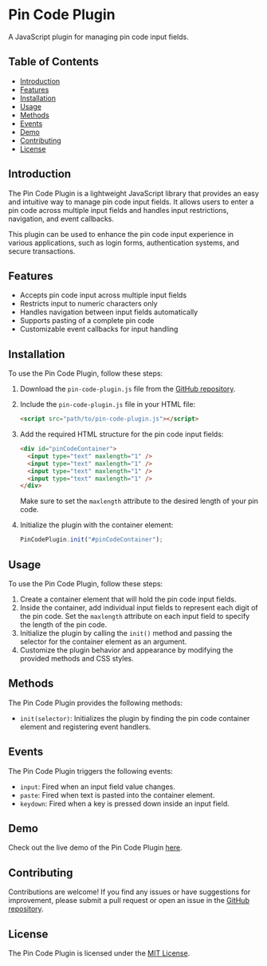 # Pin Code Plugin

A JavaScript plugin for managing pin code input fields.


## Table of Contents

- [Introduction](#introduction)
- [Features](#features)
- [Installation](#installation)
- [Usage](#usage)
- [Methods](#methods)
- [Events](#events)
- [Demo](#demo)
- [Contributing](#contributing)
- [License](#license)

## Introduction

The Pin Code Plugin is a lightweight JavaScript library that provides an easy and intuitive way to manage pin code input fields. It allows users to enter a pin code across multiple input fields and handles input restrictions, navigation, and event callbacks.

This plugin can be used to enhance the pin code input experience in various applications, such as login forms, authentication systems, and secure transactions.

## Features

- Accepts pin code input across multiple input fields
- Restricts input to numeric characters only
- Handles navigation between input fields automatically
- Supports pasting of a complete pin code
- Customizable event callbacks for input handling

## Installation

To use the Pin Code Plugin, follow these steps:

1. Download the `pin-code-plugin.js` file from the [GitHub repository](https://github.com/degtev/pin-code-js-plugin).
2. Include the `pin-code-plugin.js` file in your HTML file:

   ```html
   <script src="path/to/pin-code-plugin.js"></script>
   ```

3. Add the required HTML structure for the pin code input fields:

   ```html
   <div id="pinCodeContainer">
     <input type="text" maxlength="1" />
     <input type="text" maxlength="1" />
     <input type="text" maxlength="1" />
     <input type="text" maxlength="1" />
   </div>
   ```

   Make sure to set the `maxlength` attribute to the desired length of your pin code.

4. Initialize the plugin with the container element:

   ```javascript
   PinCodePlugin.init("#pinCodeContainer");
   ```

## Usage

To use the Pin Code Plugin, follow these steps:

1. Create a container element that will hold the pin code input fields.
2. Inside the container, add individual input fields to represent each digit of the pin code. Set the `maxlength` attribute on each input field to specify the length of the pin code.
3. Initialize the plugin by calling the `init()` method and passing the selector for the container element as an argument.
4. Customize the plugin behavior and appearance by modifying the provided methods and CSS styles.

## Methods

The Pin Code Plugin provides the following methods:

- `init(selector)`: Initializes the plugin by finding the pin code container element and registering event handlers.

## Events

The Pin Code Plugin triggers the following events:

- `input`: Fired when an input field value changes.
- `paste`: Fired when text is pasted into the container element.
- `keydown`: Fired when a key is pressed down inside an input field.

## Demo

Check out the live demo of the Pin Code Plugin [here](https://plugin-pincode.cloud24.space/).

## Contributing

Contributions are welcome! If you find any issues or have suggestions for improvement, please submit a pull request or open an issue in the [GitHub repository](https://github.com/degtev/pin-code-js-plugin).

## License

The Pin Code Plugin is licensed under the [MIT License](LICENSE).